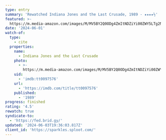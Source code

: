 ```yaml
---
type: entry
summary: 'Rewatched Indiana Jones and the Last Crusade, 1989 - ★★★★½'
featured: >-
  https://m.media-amazon.com/images/M/MV5BY2Q0ODg4ZmItNDZiYi00ZWY5LTg2NzctNmYwZjA5OThmNzE1XkEyXkFqcGdeQXVyMjM4MzQ4OTQ@._V1_SX300.jpg
date: '2024-06-01'
watch-of:
  type:
    - cite
  properties:
    name:
      - Indiana Jones and the Last Crusade
    photo:
      - >-
        https://m.media-amazon.com/images/M/MV5BY2Q0ODg4ZmItNDZiYi00ZWY5LTg2NzctNmYwZjA5OThmNzE1XkEyXkFqcGdeQXVyMjM4MzQ4OTQ@._V1_SX300.jpg
    uid:
      - 'imdb:tt0097576'
    url:
      - 'https://imdb.com/title/tt0097576'
    published:
      - '1989'
progress: finished
rating: '4.5'
rewatch: true
syndicate-to:
  - 'https://fed.brid.gy/'
updated: '2024-06-03T19:36:03.817Z'
client_id: 'https://sparkles.sploot.com/'
---
```


